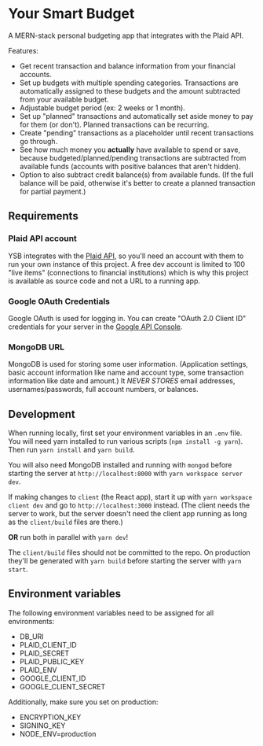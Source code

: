 # Your Smart Budget

A MERN-stack personal budgeting app that integrates with the Plaid API.

Features:
- Get recent transaction and balance information from your financial accounts.
- Set up budgets with multiple spending categories. Transactions are automatically assigned to these budgets and the amount subtracted from your available budget.
- Adjustable budget period (ex: 2 weeks or 1 month).
- Set up "planned" transactions and automatically set aside money to pay for them (or don't). Planned transactions can be recurring.
- Create "pending" transactions as a placeholder until recent transactions go through.
- See how much money you **actually** have available to spend or save, because budgeted/planned/pending transactions are subtracted from available funds (accounts with positive balances that aren't hidden).
- Option to also subtract credit balance(s) from available funds. (If the full balance will be paid, otherwise it's better to create a planned transaction for partial payment.)

## Requirements

### Plaid API account
YSB integrates with the [Plaid API](https://plaid.com/docs/), so you'll need an account with them to run your own instance of this project. A free dev account is limited to 100 "live items" (connections to financial institutions) which is why this project is available as source code and not a URL to a running app.
### Google OAuth Credentials
Google OAuth is used for logging in. You can create "OAuth 2.0 Client ID" credentials for your server in the [Google API Console](https://console.developers.google.com/).
### MongoDB URL
MongoDB is used for storing some user information. (Application settings, basic account information like name and account type, some transaction information like date and amount.) It *NEVER STORES* email addresses, usernames/passwords, full account numbers, or balances.

## Development

When running locally, first set your environment variables in an `.env` file. You will need yarn installed to run various scripts (`npm install -g yarn`). Then run `yarn install` and `yarn build`.

You will also need MongoDB installed and running with `mongod` before starting the server at `http://localhost:8000` with `yarn workspace server dev`.

If making changes to `client` (the React app), start it up with `yarn workspace client dev` and go to `http://localhost:3000` instead. (The client needs the server to work, but the server doesn't need the client app running as long as the `client/build` files are there.)

**OR** run both in parallel with `yarn dev`!

The `client/build` files should not be committed to the repo. On production they'll be generated with `yarn build` before starting the server with `yarn start`.

## Environment variables

The following environment variables need to be assigned for all environments:
- DB_URI
- PLAID_CLIENT_ID
- PLAID_SECRET
- PLAID_PUBLIC_KEY
- PLAID_ENV
- GOOGLE_CLIENT_ID
- GOOGLE_CLIENT_SECRET

Additionally, make sure you set on production:
- ENCRYPTION_KEY
- SIGNING_KEY
- NODE_ENV=production
